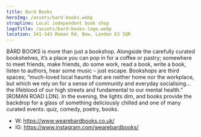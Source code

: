 ```yaml
---
title: Bard Books
heroImg: /assets/bard-books.webp
strapline: Local independent book shop
logoTitle: /assets/bard-books-logo.webp
location: 341-343 Roman Rd, Bow, London E3 5QR
---
```


BÀRD BOOKS is more than just a bookshop. Alongside the carefully curated bookshelves, it’s a place you can pop in for a coffee or pastry; somewhere to meet friends, make friends, do some work, read a book, write a book, listen to authors, hear some music – just escape. Bookshops are third spaces; “much-loved local haunts that are neither home nor the workplace, but which we rely on for a sense of community and everyday socialising… the lifeblood of our high streets and fundamental to our mental health.” [ROMAN ROAD LDN]. In the evening, the lights dim, and books provide the backdrop for a glass of something deliciously chilled and one of many curated events: quiz, comedy, poetry, books.

- W: https://www.wearebardbooks.co.uk/
- IG: https://www.instagram.com/wearebardbooks/
